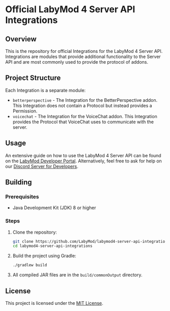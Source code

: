 # Official LabyMod 4 Server API Integrations

## Overview

This is the repository for official Integrations for the LabyMod 4 Server API. Integrations are modules that provide
additional functionality to the Server API and are most commonly used to provide the protocol of addons.

## Project Structure

Each Integration is a separate module:

- `betterperspective` - The Integration for the BetterPerspective addon. This Integration does not contain a Protocol
  but instead provides a Permission.
- `voicechat` - The Integration for the VoiceChat addon. This Integration provides the Protocol that VoiceChat uses to
  communicate with the server.

## Usage

An extensive guide on how to use the LabyMod 4 Server API can be found on
the [LabyMod Developer Portal](https://dev.labymod.net/pages/server/). Alternatively, feel free to ask for help on
our [Discord Server for Developers](https://labymod.net/dc/dev).

## Building

### Prerequisites

- Java Development Kit (JDK) 8 or higher

### Steps

1. Clone the repository:
   ```sh
   git clone https://github.com/LabyMod/labymod4-server-api-integrations.git
   cd labymod4-server-api-integrations
   ```

2. Build the project using Gradle:
   ```sh
   ./gradlew build
   ```

3. All compiled JAR files are in the `build/commonOutput` directory.

## License

This project is licensed under
the [MIT License](https://github.com/LabyMod/labymod4-server-api-integrations/blob/master/LICENSE). 